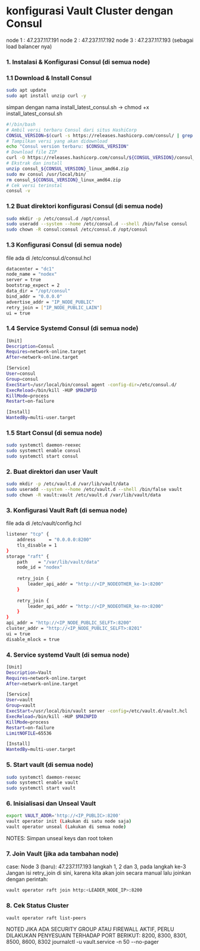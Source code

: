 # konfigurasi Vault Cluster dengan Consul
node 1 : 47.237.117.191 node 2 : 47.237.117.192 node 3 : 47.237.117.193 (sebagai load balancer nya)

### 1. Instalasi & Konfigurasi Consul (di semua node)
### 1.1 Download & Install Consul
```bash
sudo apt update
sudo apt install unzip curl -y
```
simpan dengan nama install_latest_consul.sh -> chmod +x install_latest_consul.sh
```bash
#!/bin/bash
# Ambil versi terbaru Consul dari situs HashiCorp
CONSUL_VERSION=$(curl -s https://releases.hashicorp.com/consul/ | grep -oP 'consul/\K[0-9]+\.[0-9]+\.[0-9]+' | head -1)
# Tampilkan versi yang akan didownload
echo "Consul version terbaru: $CONSUL_VERSION"
# Download file ZIP
curl -O https://releases.hashicorp.com/consul/${CONSUL_VERSION}/consul_${CONSUL_VERSION}_linux_amd64.zip
# Ekstrak dan install
unzip consul_${CONSUL_VERSION}_linux_amd64.zip
sudo mv consul /usr/local/bin/
rm consul_${CONSUL_VERSION}_linux_amd64.zip
# Cek versi terinstal
consul -v
```
### 1.2 Buat direktori konfigurasi Consul (di semua node)
```bash
sudo mkdir -p /etc/consul.d /opt/consul
sudo useradd --system --home /etc/consul.d --shell /bin/false consul
sudo chown -R consul:consul /etc/consul.d /opt/consul
```
### 1.3 Konfigurasi Consul (di semua node)
file ada di /etc/consul.d/consul.hcl
```bash
datacenter = "dc1"
node_name = "nodex"
server = true
bootstrap_expect = 2
data_dir = "/opt/consul"
bind_addr = "0.0.0.0"
advertise_addr = "IP_NODE_PUBLIC"
retry_join = ["IP_NODE_PUBLIC_LAIN"]
ui = true
```
### 1.4 Service Systemd Consul (di semua node)
```bash
[Unit]
Description=Consul
Requires=network-online.target
After=network-online.target

[Service]
User=consul
Group=consul
ExecStart=/usr/local/bin/consul agent -config-dir=/etc/consul.d/
ExecReload=/bin/kill -HUP $MAINPID
KillMode=process
Restart=on-failure

[Install]
WantedBy=multi-user.target
```
### 1.5 Start Consul (di semua node)
```bash
sudo systemctl daemon-reexec
sudo systemctl enable consul
sudo systemctl start consul
```




### 2. Buat direktori dan user Vault
```bash
sudo mkdir -p /etc/vault.d /var/lib/vault/data
sudo useradd --system --home /etc/vault.d --shell /bin/false vault
sudo chown -R vault:vault /etc/vault.d /var/lib/vault/data
```
### 3. Konfigurasi Vault Raft (di semua node)
file ada di /etc/vault/config.hcl
```bash
listener "tcp" {
    address     = "0.0.0.0:8200"
    tls_disable = 1
}
storage "raft" {
    path    = "/var/lib/vault/data"
    node_id = "nodex"
    
    retry_join {
        leader_api_addr = "http://<IP_NODEOTHER_ke-1>:8200"
    }
    
    retry_join {
        leader_api_addr = "http://<IP_NODEOTHER_ke-n>:8200"
    }
}
api_addr = "http://<IP_NODE_PUBLIC_SELFT>:8200"
cluster_addr = "http://<IP_NODE_PUBLIC_SELFT>:8201"
ui = true
disable_mlock = true
```
### 4. Service systemd Vault (di semua node)
```bash
[Unit]
Description=Vault
Requires=network-online.target
After=network-online.target

[Service]
User=vault
Group=vault
ExecStart=/usr/local/bin/vault server -config=/etc/vault.d/vault.hcl
ExecReload=/bin/kill -HUP $MAINPID
KillMode=process
Restart=on-failure
LimitNOFILE=65536

[Install]
WantedBy=multi-user.target
```
### 5. Start vault (di semua node)
```bash
sudo systemctl daemon-reexec
sudo systemctl enable vault
sudo systemctl start vault
```
### 6. Inisialisasi dan Unseal Vault
```bash
export VAULT_ADDR='http://<IP_PUBLIC>:8200'
vault operator init (Lakukan di satu node saja)
vault operator unseal (Lakukan di semua node)
```
NOTES: Simpan unseal keys dan root token
### 7. Join Vault (jika ada tambahan node)
case: Node 3 (baru): 47.237.117.193
langkah 1, 2 dan 3, pada langkah ke-3 Jangan isi retry_join di sini, karena kita akan join secara manual
lalu joinkan dengan perintah:
```bash
vault operator raft join http:<LEADER_NODE_IP>:8200
```
### 8. Cek Status Cluster
```bash
vault operator raft list-peers
```

NOTED JIKA ADA SECURITY GROUP ATAU FIREWALL AKTIF, PERLU DILAKUKAN PENYESUAIN TERHADAP PORT BERIKUT: 8200, 8300, 8301, 8500, 8600, 8302
journalctl -u vault.service -n 50 --no-pager
